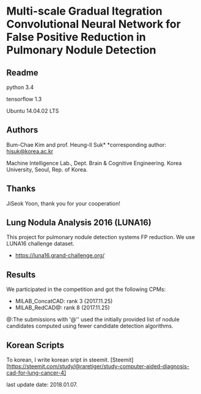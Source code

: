 
# Multi-scale Gradual Itegration Convolutional Neural Network for False Positive Reduction in Pulmonary Nodule Detection

## Readme

python 3.4

tensorflow 1.3

Ubuntu 14.04.02 LTS

## Authors

Bum-Chae Kim and prof. Heung-Il Suk*
*corresponding author: hisuk@korea.ac.kr

Machine Intelligence Lab.,
Dept. Brain & Cognitive Engineering. 
Korea University, Seoul, Rep. of Korea.


## Thanks

JiSeok Yoon, thank you for your cooperation!


## Lung Nodula Analysis 2016 (LUNA16) 

This project for pulmonary nodule detection systems FP reduction.
We use LUNA16 challenge dataset.

- https://luna16.grand-challenge.org/ 

## Results

We participated in the competition and got the following CPMs:

- MILAB_ConcatCAD: rank 3 (2017.11.25)
- MILAB_RedCAD@: rank 8 (2017.11.25)

@:The submissions with '@'' used the initially provided 
list of nodule candidates computed using fewer candidate detection algorithms.

## Korean Scripts

To korean, I write korean sript in steemit. 
[Steemit][https://steemit.com/study/@raretiger/study-computer-aided-diagnosis-cad-for-lung-cancer-4]

last update date: 2018.01.07.

